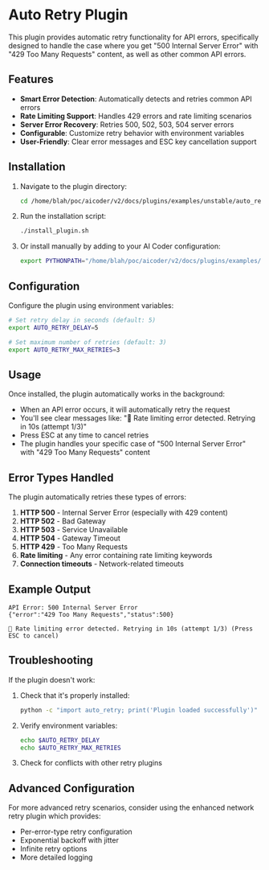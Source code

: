 # Auto Retry Plugin

This plugin provides automatic retry functionality for API errors, specifically designed to handle the case where you get "500 Internal Server Error" with "429 Too Many Requests" content, as well as other common API errors.

## Features

- **Smart Error Detection**: Automatically detects and retries common API errors
- **Rate Limiting Support**: Handles 429 errors and rate limiting scenarios
- **Server Error Recovery**: Retries 500, 502, 503, 504 server errors
- **Configurable**: Customize retry behavior with environment variables
- **User-Friendly**: Clear error messages and ESC key cancellation support

## Installation

1. Navigate to the plugin directory:
   ```bash
   cd /home/blah/poc/aicoder/v2/docs/plugins/examples/unstable/auto_retry
   ```

2. Run the installation script:
   ```bash
   ./install_plugin.sh
   ```

3. Or install manually by adding to your AI Coder configuration:
   ```bash
   export PYTHONPATH="/home/blah/poc/aicoder/v2/docs/plugins/examples/unstable/auto_retry:$PYTHONPATH"
   ```

## Configuration

Configure the plugin using environment variables:

```bash
# Set retry delay in seconds (default: 5)
export AUTO_RETRY_DELAY=5

# Set maximum number of retries (default: 3)
export AUTO_RETRY_MAX_RETRIES=3
```

## Usage

Once installed, the plugin automatically works in the background:

- When an API error occurs, it will automatically retry the request
- You'll see clear messages like: "🔄 Rate limiting error detected. Retrying in 10s (attempt 1/3)"
- Press ESC at any time to cancel retries
- The plugin handles your specific case of "500 Internal Server Error" with "429 Too Many Requests" content

## Error Types Handled

The plugin automatically retries these types of errors:

1. **HTTP 500** - Internal Server Error (especially with 429 content)
2. **HTTP 502** - Bad Gateway
3. **HTTP 503** - Service Unavailable
4. **HTTP 504** - Gateway Timeout
5. **HTTP 429** - Too Many Requests
6. **Rate limiting** - Any error containing rate limiting keywords
7. **Connection timeouts** - Network-related timeouts

## Example Output

```
API Error: 500 Internal Server Error
{"error":"429 Too Many Requests","status":500}

🔄 Rate limiting error detected. Retrying in 10s (attempt 1/3) (Press ESC to cancel)
```

## Troubleshooting

If the plugin doesn't work:

1. Check that it's properly installed:
   ```bash
   python -c "import auto_retry; print('Plugin loaded successfully')"
   ```

2. Verify environment variables:
   ```bash
   echo $AUTO_RETRY_DELAY
   echo $AUTO_RETRY_MAX_RETRIES
   ```

3. Check for conflicts with other retry plugins

## Advanced Configuration

For more advanced retry scenarios, consider using the enhanced network retry plugin which provides:
- Per-error-type retry configuration
- Exponential backoff with jitter
- Infinite retry options
- More detailed logging